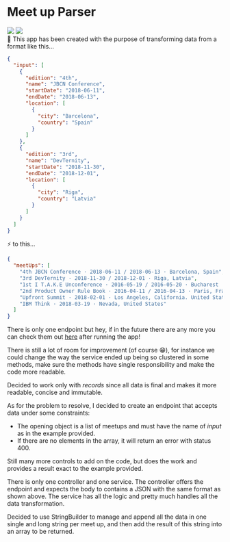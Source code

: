 # Meet up Parser
[![](https://img.shields.io/badge/Spring%20Boot%20Version-3.2.5-blue)](/pom.xml)
[![](https://img.shields.io/badge/Java%20Version-21-blue)](/pom.xml)
<br>
🌱 This app has been created with the purpose of transforming data from a format like this...
<br>
```json
{
  "input": [
    {
      "edition": "4th",
      "name": "JBCN Conference",
      "startDate": "2018-06-11",
      "endDate": "2018-06-13",
      "location": [
        {
          "city": "Barcelona",
          "country": "Spain"
        }
      ]
    },
    {
      "edition": "3rd",
      "name": "DevTernity",
      "startDate": "2018-11-30",
      "endDate": "2018-12-01",
      "location": [
        {
          "city": "Riga",
          "country": "Latvia"
        }
      ]
    }
  ]
}
```

⚡ to this...
<br>
```json
{
  "meetUps": [
    "4th JBCN Conference · 2018-06-11 / 2018-06-13 · Barcelona, Spain",
    "3rd DevTernity · 2018-11-30 / 2018-12-01 · Riga, Latvia",
    "1st I T.A.K.E Unconference · 2016-05-19 / 2016-05-20 · Bucharest | Maramures, Romania",
    "2nd Product Owner Rule Book · 2016-04-11 / 2016-04-13 · Paris, France | Madrid, Spain",
    "Upfront Summit · 2018-02-01 · Los Angeles, California. United States",
    "IBM Think · 2018-03-19 · Nevada, United States"
  ]
}
```

There is only one endpoint but hey, if in the future there are any more you can check them out [here](http://localhost:8080/swagger-ui/index.html) after running the app!

There is still a lot of room for improvement (of course 😁), for instance we could change the way the service ended up being so clustered in some methods, make sure the methods have single responsibility and make the code more readable.

Decided to work only with _records_ since all data is final and makes it more readable, concise and immutable.

As for the problem to resolve, I decided to create an endpoint that accepts data under some constraints:
* The opening object is a list of meetups and must have the name of *input* as in the example provided.
* If there are no elements in the array, it will return an error with status 400.

Still many more controls to add on the code, but does the work and provides a result exact to the example provided.

There is only one controller and one service. The controller offers the endpoint and expects the body to contains a JSON with the same format as shown above.
The service has all the logic and pretty much handles all the data transformation.

Decided to use StringBuilder to manage and append all the data in one single and long string per meet up, and then add the result of this string into an array to be returned.